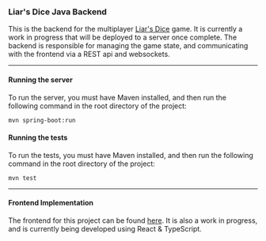 ### Liar's Dice Java Backend
This is the backend for the multiplayer [Liar's Dice](https://en.wikipedia.org/wiki/Liar%27s_dice) game. 
It is currently a work in progress that will be deployed to a server once complete. 
The backend is responsible for managing the game state, and communicating with the frontend via a REST api and websockets.

---


#### Running the server
To run the server, you must have Maven installed, and then run the following command in the root directory of the project:
```
mvn spring-boot:run
```

#### Running the tests
To run the tests, you must have Maven installed, and then run the following command in the root directory of the project:
```
mvn test
```
---

#### Frontend Implementation
The frontend for this project can be found [here](https://github.com/JTravaux/liars-dice-frontend). It is also a work in
progress, and is currently being developed using React & TypeScript.

